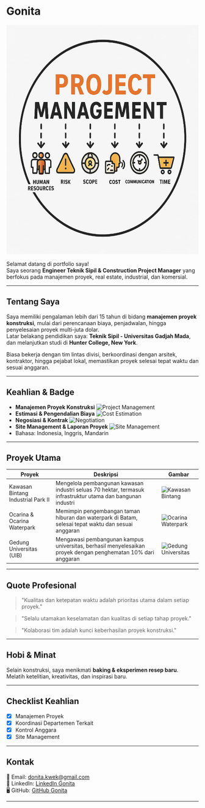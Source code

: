 # Gonita 

<img src="assets/profile-banner.jpeg" alt="Banner" width="1200" height="600"/>

Selamat datang di portfolio saya!  
Saya seorang **Engineer Teknik Sipil & Construction Project Manager** yang berfokus pada manajemen proyek, real estate, industrial, dan komersial.

---

## Tentang Saya
Saya memiliki pengalaman lebih dari 15 tahun di bidang **manajemen proyek konstruksi**, mulai dari perencanaan biaya, penjadwalan, hingga penyelesaian proyek multi-juta dolar.  
Latar belakang pendidikan saya: **Teknik Sipil - Universitas Gadjah Mada**, dan melanjutkan studi di **Hunter College, New York**.

Biasa bekerja dengan tim lintas divisi, berkoordinasi dengan arsitek, kontraktor, hingga pejabat lokal, memastikan proyek selesai tepat waktu dan sesuai anggaran.

---

## Keahlian & Badge

- **Manajemen Proyek Konstruksi** ![Project Management](https://img.shields.io/badge/Project_Management-Expert-green)
- **Estimasi & Pengendalian Biaya** ![Cost Estimation](https://img.shields.io/badge/Cost_Estimation-Advanced-blue)
- **Negosiasi & Kontrak** ![Negotiation](https://img.shields.io/badge/Negotiation-Advanced-orange)
- **Site Management & Laporan Proyek** ![Site Management](https://img.shields.io/badge/Site_Management-Expert-red)
- Bahasa: Indonesia, Inggris, Mandarin

---

## Proyek Utama

| Proyek | Deskripsi | Gambar |
|--------|-----------|--------|
| Kawasan Bintang Industrial Park II | Mengelola pembangunan kawasan industri seluas 70 hektar, termasuk infrastruktur utama dan bangunan industri | ![Kawasan Bintang](https://placehold.co/300x200/png) |
| Ocarina & Ocarina Waterpark | Memimpin pengembangan taman hiburan dan waterpark di Batam, selesai tepat waktu dan sesuai anggaran | ![Ocarina Waterpark](https://placehold.co/300x200/png) |
| Gedung Universitas (UIB) | Mengawasi pembangunan kampus universitas, berhasil menyelesaikan proyek dengan penghematan 10% dari anggaran | ![Gedung Universitas](https://placehold.co/300x200/png) |

---
## Quote Profesional
> "Kualitas dan ketepatan waktu adalah prioritas utama dalam setiap proyek."

> "Selalu utamakan keselamatan dan kualitas di setiap tahap proyek."

> "Kolaborasi tim adalah kunci keberhasilan proyek konstruksi."
---
## Hobi & Minat
Selain konstruksi, saya menikmati **baking & eksperimen resep baru**.  
Melatih ketelitian, kreativitas, dan inspirasi baru.

---
## Checklist Keahlian
- [x] Manajemen Proyek
- [x] Koordinasi Departemen Terkait
- [x] Kontrol Anggara
- [x] Site Management
---

## Kontak
📧 Email: donita.kwek@gmail.com  
💼 LinkedIn: [LinkedIn Gonita](https://www.linkedin.com/in/gonita-6072b0bb/)  
🖥 GitHub: [GitHub Gonita](https://github.com/nitagonita)  

---




  


